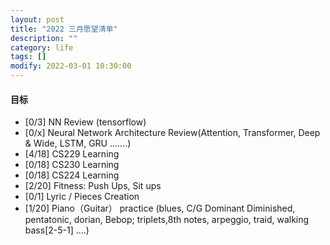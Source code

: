 ```yaml
---
layout: post
title: "2022 三月愿望清单"
description: ""
category: life
tags: []
modify: 2022-03-01 10:30:00
---
```



#### 目标

+ [0/3] NN Review (tensorflow)
+ [0/x] Neural Network Architecture Review(Attention, Transformer, Deep & Wide, LSTM, GRU .......)
+ [4/18] CS229 Learning
+ [0/18] CS230 Learning
+ [0/18] CS224 Learning
+ [2/20] Fitness: Push Ups, Sit ups
+ [0/1] Lyric / Pieces Creation
+ [1/20] Piano（Guitar） practice (blues, C/G Dominant Diminished, pentatonic, dorian, Bebop; 
triplets,8th notes, arpeggio, traid, walking bass[2-5-1] ....)
